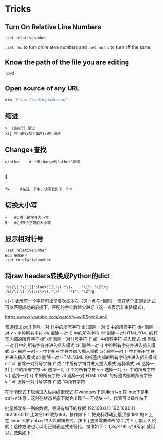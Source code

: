 # Tricks

## Turn On Relative Line Numbers

```vim
:set relativenumber
```

`:set rnu` to turn on relative numbers and `:set nornu` to turn off the same.

## Know the path of the file you are editing

```vim
:pwd
```

## Open source of any URL

```bash
vim 'https://codingdash.com/'
```

## 缩进

```vim
> （当前行）缩进
>2j 将当前行及下面两行进行缩进
```

## Change+查找

```vim
c/other    # 一直change到"other"单词
```

## f

```
fx     #在这一行中，快带找到下一个x
```

## 切换大小写

```
~   #切换当前字符大小写
5~  #切换5个字符的大小写
```

## 显示相对行号

```vim
:set relativenumber
6dd 删除6行
:set norelativenumber
```

## 将raw headers转换成Python的dict

```
:%s/\(.*\):[[:blank:]]\+\(.*\)/    "\1": "\2"/g
:%s/\(.\{-}\):\s\+\(.*\)/    "\1": "\2"/g
```

`\{-}` 表示前一个字符可出现零次或多次（这一点与`*`相同），但在整个正则表达式可以匹配成功的前提下，匹配的字符数越少越好（这一点表示非贪婪模式）。

https://www.youtube.com/watch?v=wlR5gYd6um0



普通模式
pdi[ 删除一对 [] 中的所有字符
di( 删除一对 () 中的所有字符
di< 删除一对 <> 中的所有字符
di{ 删除一对 {} 中的所有字符
dit 删除一对 HTML/XML 的标签内部的所有字符
di” di’ 删除一对引号字符 (” 或 ‘ 中所有字符
插入模式
ci[ 删除一对 [] 中的所有字符并进入插入模式
ci( 删除一对 () 中的所有字符并进入插入模式
ci< 删除一对 <> 中的所有字符并进入插入模式
ci{ 删除一对 {} 中的所有字符并进入插入模式
cit 删除一对 HTML/XML 的标签内部的所有字符并进入插入模式
ci” ci’ 删除一对引号字符 (” 或 ‘ 中所有字符并进入插入模式
选择模式
vi[ 选择一对 [] 中的所有字符
vi( 选择一对 () 中的所有字符
vi< 选择一对 <> 中的所有字符
vi{ 选择一对 {} 中的所有字符
vit 选择一对 HTML/XML 的标签内部的所有字符
vi” vi’ 选择一对引号字符 (” 或 ‘中所有字符


在命令模式下启动进入纵向编辑模式
在windows下是用ctrl+q
在linux下是用ctrl+v
注意：这时在状态栏底下就会出现 ”-- 可视块 --“，代表可以操作块了

批量修改某一列的数据，假设有如下的数据
192.168.0.10
192.168.0.11
192.168.0.12
比如把192改为193，操作如下：
把光标移动到最顶部 192 的 2 上
在 linux 下按 ctrl+q
进入块编辑模式，按下 j
选择需要修改的 2
按下 r, 输入 3
说明：这种方法也可以用正则表达式来替代，操作如下： 1,3s/<192>/193/gc 就可以，效果如下：









